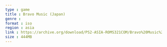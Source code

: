 ```yaml
---
type : game
title : Bravo Music (Japan)
genre : 
format : iso
region : asia
link : https://archive.org/download/PS2-ASIA-ROMS321COM/Bravo%20Music%20%28Japan%29.7z
size : 444MB
---
```

